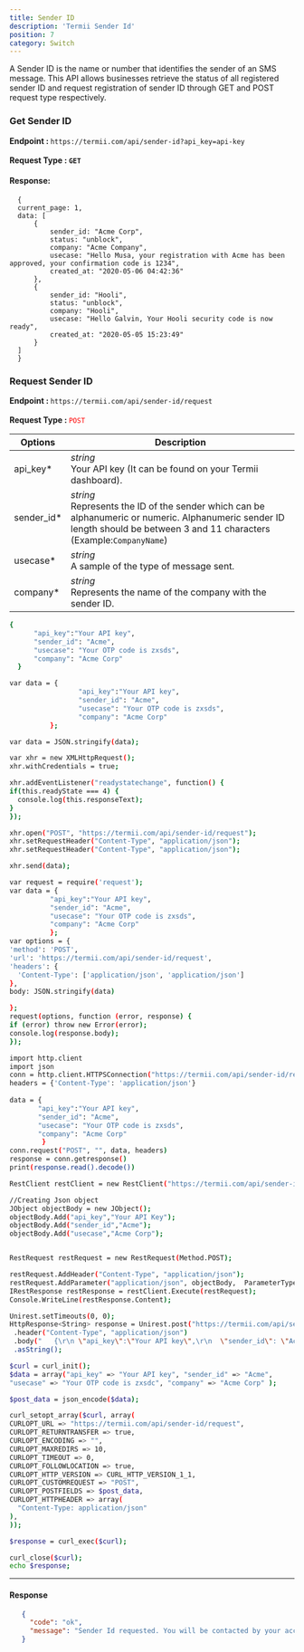 ```yaml
---
title: Sender ID
description: 'Termii Sender Id'
position: 7
category: Switch
---
```

A Sender ID is the name or number that identifies the sender of an SMS message.
This API allows businesses retrieve the status of all registered sender ID and request registration of sender ID through GET and POST request type respectively.

### Get Sender ID
<b>Endpoint : </b>
`
https://termii.com/api/sender-id?api_key=api-key
`<br> <br> <b>Request Type : </b>**`GET`**


#### Response:
```
  {
  current_page: 1,
  data: [
      {
          sender_id: "Acme Corp",
          status: "unblock",
          company: "Acme Company",
          usecase: "Hello Musa, your registration with Acme has been approved, your confirmation code is 1234",
          created_at: "2020-05-06 04:42:36"
      },
      {
          sender_id: "Hooli",
          status: "unblock",
          company: "Hooli",
          usecase: "Hello Galvin, Your Hooli security code is now ready",
          created_at: "2020-05-05 15:23:49"
      }
  ]
  }
```
### Request Sender ID

<b>Endpoint : </b>
`
https://termii.com/api/sender-id/request
`<br> <br> <b>Request Type : </b><span class="lio" style="color:red !important"> <code>POST</code></span>


Options | Description |
--- | --- |
api_key* |*string*<br> Your API key (It can be found on your Termii dashboard).  | 
sender_id* |*string*<br>Represents the ID of the sender which can be alphanumeric or numeric. Alphanumeric sender ID length should be between 3 and 11 characters (Example:`CompanyName`)  | 
usecase* | *string*<br>A sample of the type of message sent. | 
company* |*string*<br> Represents the name of the company with the sender ID.  | 

<code-group>
   <code-block label="JSON" active>

  ```bash
 {
        "api_key":"Your API key",
        "sender_id": "Acme",
        "usecase": "Your OTP code is zxsds",
        "company": "Acme Corp"
    }
  ```

  </code-block>
  <code-block label="JavaScript">

  ```bash
  var data = {
                   "api_key":"Your API key",
                   "sender_id": "Acme",
                   "usecase": "Your OTP code is zxsds",
                   "company": "Acme Corp"
            };

var data = JSON.stringify(data);

var xhr = new XMLHttpRequest();
xhr.withCredentials = true;

xhr.addEventListener("readystatechange", function() {
  if(this.readyState === 4) {
    console.log(this.responseText);
  }
});

xhr.open("POST", "https://termii.com/api/sender-id/request");
xhr.setRequestHeader("Content-Type", "application/json");
xhr.setRequestHeader("Content-Type", "application/json");

xhr.send(data);
  ```

  </code-block>
 <code-block label="NodeJs" >

  ```bash
 var request = require('request');
var data = {
            "api_key":"Your API key",
            "sender_id": "Acme",
            "usecase": "Your OTP code is zxsds",
            "company": "Acme Corp"
            };
var options = {
  'method': 'POST',
  'url': 'https://termii.com/api/sender-id/request',
  'headers': {
    'Content-Type': ['application/json', 'application/json']
  },
  body: JSON.stringify(data)

};
request(options, function (error, response) { 
  if (error) throw new Error(error);
  console.log(response.body);
});
  ```

  </code-block>
 <code-block label="Python">

  ```bash
 import http.client
import json
conn = http.client.HTTPSConnection("https://termii.com/api/sender-id/request")
headers = {'Content-Type': 'application/json'}
    
data = {
         "api_key":"Your API key",
         "sender_id": "Acme",
         "usecase": "Your OTP code is zxsds",
         "company": "Acme Corp"
          }
conn.request("POST", "", data, headers)
response = conn.getresponse()
print(response.read().decode())
  ```
  </code-block>

<code-block label="C#" >

  ```bash
RestClient restClient = new RestClient("https://termii.com/api/sender-id/request");

//Creating Json object
JObject objectBody = new JObject();
objectBody.Add("api_key","Your API Key");
objectBody.Add("sender_id","Acme");
objectBody.Add("usecase","Acme Corp");


RestRequest restRequest = new RestRequest(Method.POST);

restRequest.AddHeader("Content-Type", "application/json");
restRequest.AddParameter("application/json", objectBody,  ParameterType.RequestBody);
IRestResponse restResponse = restClient.Execute(restRequest);
Console.WriteLine(restResponse.Content);


  ```

  </code-block>
<code-block label="Java" >

  ```bash
Unirest.setTimeouts(0, 0);
 HttpResponse<String> response = Unirest.post("https://termii.com/api/sender-id/request")
   .header("Content-Type", "application/json")
   .body("   {\r\n \"api_key\":\"Your API key\",\r\n  \"sender_id\": \"Acme\",\r\n  \"usecase\": \"Your OTP code is zxsds\",\r\n   \"company\": \"Acme Corp\"\r\n    }")
   .asString();
  ```
  </code-block>
<code-block label="PHP" >

  ```bash
$curl = curl_init();
$data = array("api_key" => "Your API key", "sender_id" => "Acme", 
"usecase" => "Your OTP code is zxsdc", "company" => "Acme Corp" );

$post_data = json_encode($data);

curl_setopt_array($curl, array(
  CURLOPT_URL => "https://termii.com/api/sender-id/request",
  CURLOPT_RETURNTRANSFER => true,
  CURLOPT_ENCODING => "",
  CURLOPT_MAXREDIRS => 10,
  CURLOPT_TIMEOUT => 0,
  CURLOPT_FOLLOWLOCATION => true,
  CURLOPT_HTTP_VERSION => CURL_HTTP_VERSION_1_1,
  CURLOPT_CUSTOMREQUEST => "POST",
  CURLOPT_POSTFIELDS => $post_data,
  CURLOPT_HTTPHEADER => array(
    "Content-Type: application/json"
  ),
));

$response = curl_exec($curl);

curl_close($curl);
echo $response;
  ```
  </code-block>
</code-group>


<hr />



#### Response


```JSON
   {
     "code": "ok",
     "message": "Sender Id requested. You will be contacted by your account manager."       
   }
```




